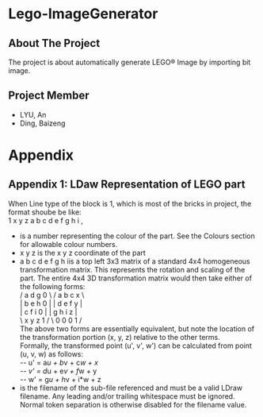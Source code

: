 # Lego-ImageGenerator
## About The Project
The project is about automatically generate LEGO® Image by importing bit image.

## Project Member
- LYU, An
- Ding, Baizeng

# Appendix
## Appendix 1: LDaw Representation of LEGO part
When Line type of the block is 1, which is most of the bricks in project, the format shoube be like:  
1 <colour> x y z a b c d e f g h i <file>,  
- <colour> is a number representing the colour of the part. See the Colours section for allowable colour numbers.
- x y z is the x y z coordinate of the part
- a b c d e f g h iis a top left 3x3 matrix of a standard 4x4 homogeneous transformation matrix. This represents the rotation and scaling of the part. The entire 4x4 3D transformation matrix would then take either of the following forms:  
/ a d g 0 \   / a b c x \  
| b e h 0 |   | d e f y |  
| c f i 0 |   | g h i z |  
\ x y z 1 /   \ 0 0 0 1 /  
The above two forms are essentially equivalent, but note the location of the transformation portion (x, y, z) relative to the other terms.  
Formally, the transformed point (u', v', w') can be calculated from point (u, v, w) as follows:  
-- u' = a*u + b*v + c*w + x  
-- v' = d*u + e*v + f*w + y  
-- w' = g*u + h*v + i*w + z  
- <file> is the filename of the sub-file referenced and must be a valid LDraw filename. Any leading and/or trailing whitespace must be ignored. Normal token separation is otherwise disabled for the filename value.  
